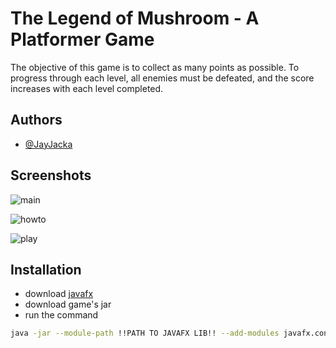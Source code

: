 
# The Legend of Mushroom - A Platformer Game


The objective of this game is to collect as many points as possible. To progress through each level, all enemies must be defeated, and the score increases with each level completed.

## Authors

- [@JayJacka](https://github.com/JayJacka)


## Screenshots

![main](https://github.com/TeerapatChan/OOP-Project/assets/105777142/c2613422-d924-41b2-9934-afec90f220f5)

![howto](https://github.com/TeerapatChan/OOP-Project/assets/105777142/ef761a1c-98bc-4745-a300-abb2476d1f12)

![play](https://github.com/TeerapatChan/OOP-Project/assets/105777142/7d42770a-00b4-4508-81a2-b8f9baa3ada4)



## Installation

- download [javafx](https://openjfx.io/)
- download game's jar
- run the command
```bash
java -jar --module-path !!PATH TO JAVAFX LIB!! --add-modules javafx.controls,javafx.graphics,javafx.media,javafx.fxml Game.jar```

    